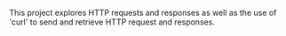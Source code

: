 This project explores HTTP requests and responses as well as the use of 'curl' to send and retrieve HTTP request and responses.
